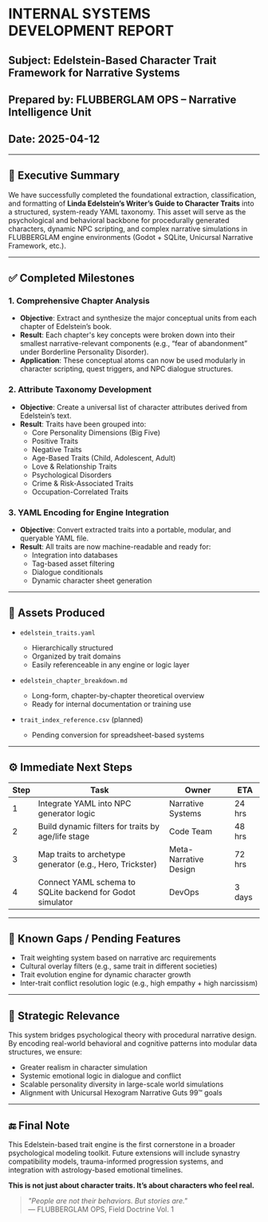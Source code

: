 # INTERNAL SYSTEMS DEVELOPMENT REPORT

## Subject: Edelstein-Based Character Trait Framework for Narrative Systems

## Prepared by: FLUBBERGLAM OPS – Narrative Intelligence Unit

## Date: 2025-04-12

---

## 🧠 Executive Summary

We have successfully completed the foundational extraction, classification, and formatting of **Linda Edelstein’s Writer’s Guide to Character Traits** into a structured, system-ready YAML taxonomy. This asset will serve as the psychological and behavioral backbone for procedurally generated characters, dynamic NPC scripting, and complex narrative simulations in FLUBBERGLAM engine environments (Godot + SQLite, Unicursal Narrative Framework, etc.).

---

## ✅ Completed Milestones

### 1. **Comprehensive Chapter Analysis**

- **Objective**: Extract and synthesize the major conceptual units from each chapter of Edelstein’s book.
- **Result**: Each chapter's key concepts were broken down into their smallest narrative-relevant components (e.g., “fear of abandonment” under Borderline Personality Disorder).
- **Application**: These conceptual atoms can now be used modularly in character scripting, quest triggers, and NPC dialogue structures.

### 2. **Attribute Taxonomy Development**

- **Objective**: Create a universal list of character attributes derived from Edelstein’s text.
- **Result**: Traits have been grouped into:
  - Core Personality Dimensions (Big Five)
  - Positive Traits
  - Negative Traits
  - Age-Based Traits (Child, Adolescent, Adult)
  - Love & Relationship Traits
  - Psychological Disorders
  - Crime & Risk-Associated Traits
  - Occupation-Correlated Traits

### 3. **YAML Encoding for Engine Integration**

- **Objective**: Convert extracted traits into a portable, modular, and queryable YAML file.
- **Result**: All traits are now machine-readable and ready for:
  - Integration into databases
  - Tag-based asset filtering
  - Dialogue conditionals
  - Dynamic character sheet generation

---

## 📁 Assets Produced

- `edelstein_traits.yaml`

  - Hierarchically structured
  - Organized by trait domains
  - Easily referenceable in any engine or logic layer

- `edelstein_chapter_breakdown.md`

  - Long-form, chapter-by-chapter theoretical overview
  - Ready for internal documentation or training use

- `trait_index_reference.csv` (planned)
  - Pending conversion for spreadsheet-based systems

---

## ⚙️ Immediate Next Steps

| Step | Task                                                      | Owner                 | ETA    |
| ---- | --------------------------------------------------------- | --------------------- | ------ |
| 1    | Integrate YAML into NPC generator logic                   | Narrative Systems     | 24 hrs |
| 2    | Build dynamic filters for traits by age/life stage        | Code Team             | 48 hrs |
| 3    | Map traits to archetype generator (e.g., Hero, Trickster) | Meta-Narrative Design | 72 hrs |
| 4    | Connect YAML schema to SQLite backend for Godot simulator | DevOps                | 3 days |

---

## 🚧 Known Gaps / Pending Features

- Trait weighting system based on narrative arc requirements
- Cultural overlay filters (e.g., same trait in different societies)
- Trait evolution engine for dynamic character growth
- Inter-trait conflict resolution logic (e.g., high empathy + high narcissism)

---

## 📎 Strategic Relevance

This system bridges psychological theory with procedural narrative design. By encoding real-world behavioral and cognitive patterns into modular data structures, we ensure:

- Greater realism in character simulation
- Systemic emotional logic in dialogue and conflict
- Scalable personality diversity in large-scale world simulations
- Alignment with Unicursal Hexogram Narrative Guts 99™ goals

---

## 🔚 Final Note

This Edelstein-based trait engine is the first cornerstone in a broader psychological modeling toolkit. Future extensions will include synastry compatibility models, trauma-informed progression systems, and integration with astrology-based emotional timelines.

**This is not just about character traits. It’s about characters who feel real.**

> _"People are not their behaviors. But stories are."_  
> — FLUBBERGLAM OPS, Field Doctrine Vol. 1
